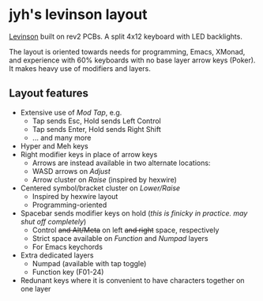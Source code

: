 # jyh's levinson layout

[Levinson](https://keeb.io/products/levinson-lets-split-w-led-backlight)
built on rev2 PCBs. A split 4x12 keyboard with LED backlights.

The layout is oriented towards needs for programming, Emacs, XMonad,
and experience with 60% keyboards with no base layer arrow keys
(Poker). It makes heavy use of modifiers and layers.

## Layout features

  * Extensive use of _Mod Tap_, e.g.
     * Tap sends Esc, Hold sends Left Control
     * Tap sends Enter, Hold sends Right Shift
     * ... and many more
  * Hyper and Meh keys
  * Right modifier keys in place of arrow keys
    * Arrows are instead available in two alternate locations:
    * WASD arrows on _Adjust_
    * Arrow cluster on _Raise_ (inspired by hexwire)
  * Centered symbol/bracket cluster on _Lower/Raise_
    * Inspired by hexwire layout
    * Programming-oriented
  * Spacebar sends modifier keys on hold (_this is finicky in practice. may shut off completely_)
    * Control ~~and Alt/Meta~~ on left ~~and right~~ space, respectively
    * Strict space available on _Function_ and _Numpad_ layers
    * For Emacs keychords
  * Extra dedicated layers
    * Numpad (available with tap toggle)
    * Function key (F01-24)
  * Redunant keys where it is convenient to have characters together
    on one layer
